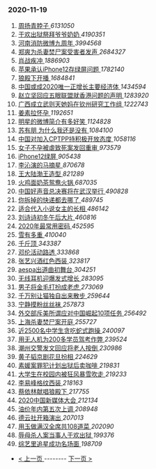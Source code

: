 ### 2020-11-19 
1. [ 周扬青脖子 ](https://s.weibo.com/weibo?q=%E5%91%A8%E6%89%AC%E9%9D%92%E8%84%96%E5%AD%90&Refer=top) *6131050*
1. [ 于欢出狱祭拜爷爷奶奶 ](https://s.weibo.com/weibo?q=%23%E4%BA%8E%E6%AC%A2%E5%87%BA%E7%8B%B1%E7%A5%AD%E6%8B%9C%E7%88%B7%E7%88%B7%E5%A5%B6%E5%A5%B6%23&Refer=top) *4190351*
1. [ 河南消防微博九周年 ](https://s.weibo.com/weibo?q=%23%E6%B2%B3%E5%8D%97%E6%B6%88%E9%98%B2%E5%BE%AE%E5%8D%9A%E4%B9%9D%E5%91%A8%E5%B9%B4%23&topic_ad=1&Refer=top) *3994568*
1. [ 郑爽为杀妻焚尸案受害者发声 ](https://s.weibo.com/weibo?q=%23%E9%83%91%E7%88%BD%E4%B8%BA%E6%9D%80%E5%A6%BB%E7%84%9A%E5%B0%B8%E6%A1%88%E5%8F%97%E5%AE%B3%E8%80%85%E5%8F%91%E5%A3%B0%23&Refer=top) *2684327*
1. [ 肖战疾冲 ](https://s.weibo.com/weibo?q=%23%E8%82%96%E6%88%98%E7%96%BE%E5%86%B2%23&Refer=top) *1886903*
1. [ 苹果承认iPhone12存绿屏问题 ](https://s.weibo.com/weibo?q=%23%E8%8B%B9%E6%9E%9C%E6%89%BF%E8%AE%A4iPhone12%E5%AD%98%E7%BB%BF%E5%B1%8F%E9%97%AE%E9%A2%98%23&Refer=top) *1782140*
1. [ 狼殿下开播 ](https://s.weibo.com/weibo?q=%23%E7%8B%BC%E6%AE%BF%E4%B8%8B%E5%BC%80%E6%92%AD%23&Refer=top) *1684841*
1. [ 中国或成2020唯一正增长主要经济体 ](https://s.weibo.com/weibo?q=%23%E4%B8%AD%E5%9B%BD%E6%88%96%E6%88%902020%E5%94%AF%E4%B8%80%E6%AD%A3%E5%A2%9E%E9%95%BF%E4%B8%BB%E8%A6%81%E7%BB%8F%E6%B5%8E%E4%BD%93%23&Refer=top) *1434594*
1. [ 赵立坚回应五眼联盟就香港问题的声明 ](https://s.weibo.com/weibo?q=%23%E8%B5%B5%E7%AB%8B%E5%9D%9A%E5%9B%9E%E5%BA%94%E4%BA%94%E7%9C%BC%E8%81%94%E7%9B%9F%E5%B0%B1%E9%A6%99%E6%B8%AF%E9%97%AE%E9%A2%98%E7%9A%84%E5%A3%B0%E6%98%8E%23&Refer=top) *1283920*
1. [ 广西成立武则天她妈在钦州研究工作组 ](https://s.weibo.com/weibo?q=%23%E5%B9%BF%E8%A5%BF%E6%88%90%E7%AB%8B%E6%AD%A6%E5%88%99%E5%A4%A9%E5%A5%B9%E5%A6%88%E5%9C%A8%E9%92%A6%E5%B7%9E%E7%A0%94%E7%A9%B6%E5%B7%A5%E4%BD%9C%E7%BB%84%23&Refer=top) *1222743*
1. [ 姜素拉怀孕 ](https://s.weibo.com/weibo?q=%E5%A7%9C%E7%B4%A0%E6%8B%89%E6%80%80%E5%AD%95&Refer=top) *1192651*
1. [ 明星的微博简介有多好笑 ](https://s.weibo.com/weibo?q=%23%E6%98%8E%E6%98%9F%E7%9A%84%E5%BE%AE%E5%8D%9A%E7%AE%80%E4%BB%8B%E6%9C%89%E5%A4%9A%E5%A5%BD%E7%AC%91%23&Refer=top) *1124828*
1. [ 苏有朋 为什么我还是没有 ](https://s.weibo.com/weibo?q=%E8%8B%8F%E6%9C%89%E6%9C%8B%20%E4%B8%BA%E4%BB%80%E4%B9%88%E6%88%91%E8%BF%98%E6%98%AF%E6%B2%A1%E6%9C%89&Refer=top) *1084100*
1. [ 中国对加入CPTPP持积极开放态度 ](https://s.weibo.com/weibo?q=%23%E4%B8%AD%E5%9B%BD%E5%AF%B9%E5%8A%A0%E5%85%A5CPTPP%E6%8C%81%E7%A7%AF%E6%9E%81%E5%BC%80%E6%94%BE%E6%80%81%E5%BA%A6%23&Refer=top) *1058116*
1. [ 女子不孕被虐致死案发回重审 ](https://s.weibo.com/weibo?q=%23%E5%A5%B3%E5%AD%90%E4%B8%8D%E5%AD%95%E8%A2%AB%E8%99%90%E8%87%B4%E6%AD%BB%E6%A1%88%E5%8F%91%E5%9B%9E%E9%87%8D%E5%AE%A1%23&Refer=top) *973579*
1. [ iPhone12绿屏 ](https://s.weibo.com/weibo?q=%23iPhone12%E7%BB%BF%E5%B1%8F%23&Refer=top) *905438*
1. [ 李沁演的马摘星 ](https://s.weibo.com/weibo?q=%E6%9D%8E%E6%B2%81%E6%BC%94%E7%9A%84%E9%A9%AC%E6%91%98%E6%98%9F&Refer=top) *870678*
1. [ 王大陆渤王造型 ](https://s.weibo.com/weibo?q=%E7%8E%8B%E5%A4%A7%E9%99%86%E6%B8%A4%E7%8E%8B%E9%80%A0%E5%9E%8B&Refer=top) *821289*
1. [ 火鸡面奶茶鸳鸯火锅 ](https://s.weibo.com/weibo?q=%23%E7%81%AB%E9%B8%A1%E9%9D%A2%E5%A5%B6%E8%8C%B6%E9%B8%B3%E9%B8%AF%E7%81%AB%E9%94%85%23&Refer=top) *687035*
1. [ 中国好声音总决赛将在武汉举行 ](https://s.weibo.com/weibo?q=%23%E4%B8%AD%E5%9B%BD%E5%A5%BD%E5%A3%B0%E9%9F%B3%E6%80%BB%E5%86%B3%E8%B5%9B%E5%B0%86%E5%9C%A8%E6%AD%A6%E6%B1%89%E4%B8%BE%E8%A1%8C%23&Refer=top) *490828*
1. [ 你拆掉的快递都去哪了 ](https://s.weibo.com/weibo?q=%23%E4%BD%A0%E6%8B%86%E6%8E%89%E7%9A%84%E5%BF%AB%E9%80%92%E9%83%BD%E5%8E%BB%E5%93%AA%E4%BA%86%23&Refer=top) *489745*
1. [ 适合代入小说女主的长相 ](https://s.weibo.com/weibo?q=%23%E9%80%82%E5%90%88%E4%BB%A3%E5%85%A5%E5%B0%8F%E8%AF%B4%E5%A5%B3%E4%B8%BB%E7%9A%84%E9%95%BF%E7%9B%B8%23&Refer=top) *486142*
1. [ 刘诗诗初冬午后大片 ](https://s.weibo.com/weibo?q=%23%E5%88%98%E8%AF%97%E8%AF%97%E5%88%9D%E5%86%AC%E5%8D%88%E5%90%8E%E5%A4%A7%E7%89%87%23&Refer=top) *460816*
1. [ 2020年最常用密码 ](https://s.weibo.com/weibo?q=2020%E5%B9%B4%E6%9C%80%E5%B8%B8%E7%94%A8%E5%AF%86%E7%A0%81&Refer=top) *452595*
1. [ 雪有多重 ](https://s.weibo.com/weibo?q=%23%E9%9B%AA%E6%9C%89%E5%A4%9A%E9%87%8D%23&Refer=top) *410040*
1. [ 千斤顶 ](https://s.weibo.com/weibo?q=%E5%8D%83%E6%96%A4%E9%A1%B6&Refer=top) *343387*
1. [ 邓伦活动路透 ](https://s.weibo.com/weibo?q=%23%E9%82%93%E4%BC%A6%E6%B4%BB%E5%8A%A8%E8%B7%AF%E9%80%8F%23&Refer=top) *333868*
1. [ 张艺兴酒红色西装 ](https://s.weibo.com/weibo?q=%23%E5%BC%A0%E8%89%BA%E5%85%B4%E9%85%92%E7%BA%A2%E8%89%B2%E8%A5%BF%E8%A3%85%23&Refer=top) *323817*
1. [ aespa出道曲初舞台 ](https://s.weibo.com/weibo?q=%23aespa%E5%87%BA%E9%81%93%E6%9B%B2%E5%88%9D%E8%88%9E%E5%8F%B0%23&Refer=top) *304251*
1. [ 无线耳机迎爆发式增长 ](https://s.weibo.com/weibo?q=%23%E6%97%A0%E7%BA%BF%E8%80%B3%E6%9C%BA%E8%BF%8E%E7%88%86%E5%8F%91%E5%BC%8F%E5%A2%9E%E9%95%BF%23&Refer=top) *283095*
1. [ 男子将金毛打扮成老虎 ](https://s.weibo.com/weibo?q=%E7%94%B7%E5%AD%90%E5%B0%86%E9%87%91%E6%AF%9B%E6%89%93%E6%89%AE%E6%88%90%E8%80%81%E8%99%8E&Refer=top) *273069*
1. [ 千万别让猫独自出来散步 ](https://s.weibo.com/weibo?q=%23%E5%8D%83%E4%B8%87%E5%88%AB%E8%AE%A9%E7%8C%AB%E7%8B%AC%E8%87%AA%E5%87%BA%E6%9D%A5%E6%95%A3%E6%AD%A5%23&Refer=top) *259644*
1. [ 宁静摸粉丝丝袜 ](https://s.weibo.com/weibo?q=%E5%AE%81%E9%9D%99%E6%91%B8%E7%B2%89%E4%B8%9D%E4%B8%9D%E8%A2%9C&Refer=top) *257873*
1. [ 外交部斥美所谓应对中国崛起10项任务 ](https://s.weibo.com/weibo?q=%23%E5%A4%96%E4%BA%A4%E9%83%A8%E6%96%A5%E7%BE%8E%E6%89%80%E8%B0%93%E5%BA%94%E5%AF%B9%E4%B8%AD%E5%9B%BD%E5%B4%9B%E8%B5%B710%E9%A1%B9%E4%BB%BB%E5%8A%A1%23&Refer=top) *256492*
1. [ 上海杀妻焚尸案开庭 ](https://s.weibo.com/weibo?q=%23%E4%B8%8A%E6%B5%B7%E6%9D%80%E5%A6%BB%E7%84%9A%E5%B0%B8%E6%A1%88%E5%BC%80%E5%BA%AD%23&Refer=top) *255727*
1. [ 近2500名中学生贪吃蛇式跑操 ](https://s.weibo.com/weibo?q=%E8%BF%912500%E5%90%8D%E4%B8%AD%E5%AD%A6%E7%94%9F%E8%B4%AA%E5%90%83%E8%9B%87%E5%BC%8F%E8%B7%91%E6%93%8D&Refer=top) *240097*
1. [ 用无人机为200多学员驾考作弊 ](https://s.weibo.com/weibo?q=%E7%94%A8%E6%97%A0%E4%BA%BA%E6%9C%BA%E4%B8%BA200%E5%A4%9A%E5%AD%A6%E5%91%98%E9%A9%BE%E8%80%83%E4%BD%9C%E5%BC%8A&Refer=top) *239524*
1. [ 潮州交警发文回应将老人按倒 ](https://s.weibo.com/weibo?q=%23%E6%BD%AE%E5%B7%9E%E4%BA%A4%E8%AD%A6%E5%8F%91%E6%96%87%E5%9B%9E%E5%BA%94%E5%B0%86%E8%80%81%E4%BA%BA%E6%8C%89%E5%80%92%23&Refer=top) *230986*
1. [ 黄子韬京剧花旦扮相 ](https://s.weibo.com/weibo?q=%23%E9%BB%84%E5%AD%90%E9%9F%AC%E4%BA%AC%E5%89%A7%E8%8A%B1%E6%97%A6%E6%89%AE%E7%9B%B8%23&Refer=top) *224629*
1. [ 素媛案罪犯计划出狱后卖咖啡 ](https://s.weibo.com/weibo?q=%E7%B4%A0%E5%AA%9B%E6%A1%88%E7%BD%AA%E7%8A%AF%E8%AE%A1%E5%88%92%E5%87%BA%E7%8B%B1%E5%90%8E%E5%8D%96%E5%92%96%E5%95%A1&Refer=top) *219831*
1. [ 大学生在校园内被狂风暴雪吹走 ](https://s.weibo.com/weibo?q=%23%E5%A4%A7%E5%AD%A6%E7%94%9F%E5%9C%A8%E6%A0%A1%E5%9B%AD%E5%86%85%E8%A2%AB%E7%8B%82%E9%A3%8E%E6%9A%B4%E9%9B%AA%E5%90%B9%E8%B5%B0%23&Refer=top) *219233*
1. [ 李易峰格纹西装 ](https://s.weibo.com/weibo?q=%23%E6%9D%8E%E6%98%93%E5%B3%B0%E6%A0%BC%E7%BA%B9%E8%A5%BF%E8%A3%85%23&Refer=top) *218163*
1. [ 蔡依林献唱狼殿下 ](https://s.weibo.com/weibo?q=%E8%94%A1%E4%BE%9D%E6%9E%97%E7%8C%AE%E5%94%B1%E7%8B%BC%E6%AE%BF%E4%B8%8B&Refer=top) *217755*
1. [ 2020中国新媒体大会 ](https://s.weibo.com/weibo?q=%232020%E4%B8%AD%E5%9B%BD%E6%96%B0%E5%AA%92%E4%BD%93%E5%A4%A7%E4%BC%9A%23&Refer=top) *212134*
1. [ 油价年内第五次上调 ](https://s.weibo.com/weibo?q=%23%E6%B2%B9%E4%BB%B7%E5%B9%B4%E5%86%85%E7%AC%AC%E4%BA%94%E6%AC%A1%E4%B8%8A%E8%B0%83%23&Refer=top) *208948*
1. [ 德云社开箱演出 ](https://s.weibo.com/weibo?q=%E5%BE%B7%E4%BA%91%E7%A4%BE%E5%BC%80%E7%AE%B1%E6%BC%94%E5%87%BA&Refer=top) *207013*
1. [ 用玉做满汉全席共108道菜 ](https://s.weibo.com/weibo?q=%23%E7%94%A8%E7%8E%89%E5%81%9A%E6%BB%A1%E6%B1%89%E5%85%A8%E5%B8%AD%E5%85%B1108%E9%81%93%E8%8F%9C%23&Refer=top) *202090*
1. [ 辱母杀人案当事人于欢出狱 ](https://s.weibo.com/weibo?q=%23%E8%BE%B1%E6%AF%8D%E6%9D%80%E4%BA%BA%E6%A1%88%E5%BD%93%E4%BA%8B%E4%BA%BA%E4%BA%8E%E6%AC%A2%E5%87%BA%E7%8B%B1%23&Refer=top) *199376*
1. [ 综艺里追星成功名场面 ](https://s.weibo.com/weibo?q=%23%E7%BB%BC%E8%89%BA%E9%87%8C%E8%BF%BD%E6%98%9F%E6%88%90%E5%8A%9F%E5%90%8D%E5%9C%BA%E9%9D%A2%23&Refer=top) *198709* 

- [ < 上一页 ](https://github.com/able8/weibo-hot-record/blob/master/2020-11-18.md) -------- [ 下一页 > ](https://github.com/able8/weibo-hot-record/blob/master/2020-11-20.md)
